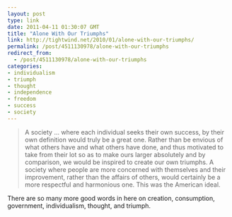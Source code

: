 ```yaml
---
layout: post
type: link
date: 2011-04-11 01:30:07 GMT
title: "Alone With Our Triumphs"
link: http://tightwind.net/2010/01/alone-with-our-triumphs/
permalink: /post/4511130978/alone-with-our-triumphs
redirect_from: 
  - /post/4511130978/alone-with-our-triumphs
categories:
- individualism
- triumph
- thought
- independence
- freedom
- success
- society
---
```

<blockquote>A society ... where each individual seeks their own success, by their own definition would truly be a great one. Rather than be envious of what others have and what others have done, and thus motivated to take from their lot so as to make ours larger absolutely and by comparison, we would be inspired to create our own triumphs. A society where people are more concerned with themselves and their improvement, rather than the affairs of others, would certainly be a more respectful and harmonious one. This was the American ideal.</blockquote>
There are so many more good words in here on creation, consumption, government, individualism, thought, and triumph.